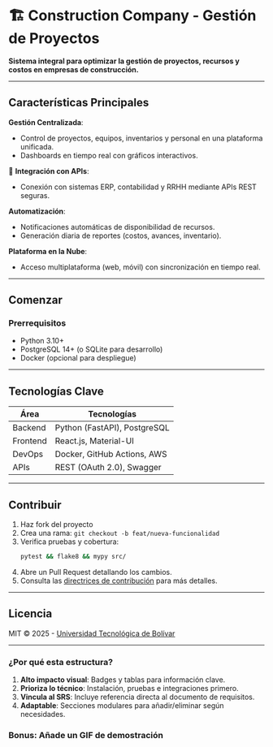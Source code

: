 # 🏗️ Construction Company - Gestión de Proyectos  

**Sistema integral para optimizar la gestión de proyectos, recursos y costos en empresas de construcción.**  

---

##  Características Principales  
**Gestión Centralizada**:  
   - Control de proyectos, equipos, inventarios y personal en una plataforma unificada.  
   - Dashboards en tiempo real con gráficos interactivos.  

🔌 **Integración con APIs**:  
   - Conexión con sistemas ERP, contabilidad y RRHH mediante APIs REST seguras.  

**Automatización**:  
   - Notificaciones automáticas de disponibilidad de recursos.  
   - Generación diaria de reportes (costos, avances, inventario).  

**Plataforma en la Nube**:  
   - Acceso multiplataforma (web, móvil) con sincronización en tiempo real.  

---

##  Comenzar  

###  Prerrequisitos  
- Python 3.10+  
- PostgreSQL 14+ (o SQLite para desarrollo)  
- Docker (opcional para despliegue)  

---

##  Tecnologías Clave  
| Área          | Tecnologías |  
|---------------|------------|  
| Backend       | Python (FastAPI), PostgreSQL |  
| Frontend      | React.js, Material-UI |  
| DevOps        | Docker, GitHub Actions, AWS |  
| APIs          | REST (OAuth 2.0), Swagger |  

---

##  Contribuir  
1. Haz fork del proyecto  
2. Crea una rama: `git checkout -b feat/nueva-funcionalidad`  
3. Verifica pruebas y cobertura:  
   ```bash  
   pytest && flake8 && mypy src/  
   ```  
4. Abre un Pull Request detallando los cambios.  
5. Consulta las [directrices de contribución](CONTRIBUTING.md) para más detalles.  

---

##  Licencia  
MIT © 2025 - [Universidad Tecnológica de Bolívar](https://www.unitecnologica.edu.co/)  

---

###  ¿Por qué esta estructura?  
1. **Alto impacto visual**: Badges y tablas para información clave.  
2. **Prioriza lo técnico**: Instalación, pruebas e integraciones primero.  
3. **Vincula al SRS**: Incluye referencia directa al documento de requisitos.  
4. **Adaptable**: Secciones modulares para añadir/eliminar según necesidades.  

###  Bonus: Añade un GIF de demostración  
